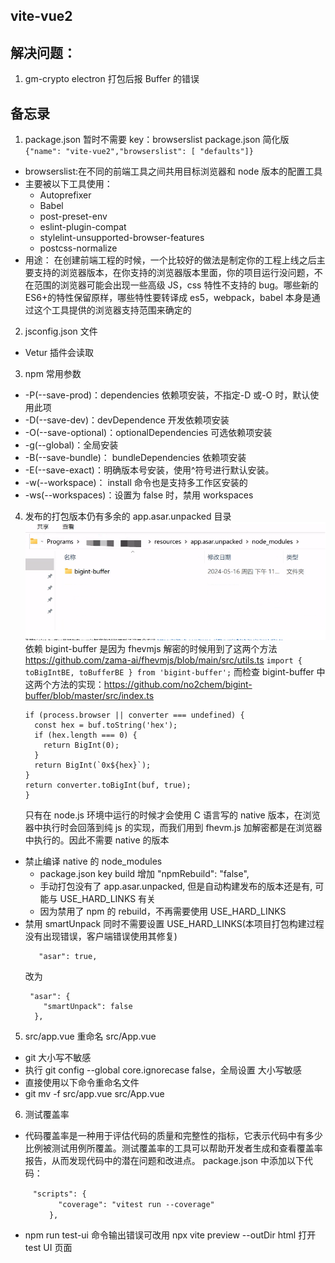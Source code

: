 ## vite-vue2

## 解决问题：

1. gm-crypto electron 打包后报 Buffer 的错误

## 备忘录

1. package.json 暂时不需要 key：browserslist
   package.json 简化版
   `{"name": "vite-vue2","browserslist": [ "defaults"]}`

- browserslist:在不同的前端工具之间共用目标浏览器和 node 版本的配置工具
- 主要被以下工具使用：
  - Autoprefixer
  - Babel
  - post-preset-env
  - eslint-plugin-compat
  - stylelint-unsupported-browser-features
  - postcss-normalize
- 用途：
  在创建前端工程的时候，一个比较好的做法是制定你的工程上线之后主要支持的浏览器版本，在你支持的浏览器版本里面，你的项目运行没问题，不在范围的浏览器可能会出现一些高级 JS，css 特性不支持的 bug。哪些新的 ES6+的特性保留原样，哪些特性要转译成 es5，webpack，babel 本身是通过这个工具提供的浏览器支持范围来确定的

2. jsconfig.json 文件

- Vetur 插件会读取

3. npm 常用参数

- -P(--save-prod)：dependencies 依赖项安装，不指定-D 或-O 时，默认使用此项
- -D(--save-dev)：devDependence 开发依赖项安装
- -O(--save-optional)：optionalDependencies 可选依赖项安装
- -g(--global)：全局安装
- -B(--save-bundle)： bundleDependencies 依赖项安装
- -E(--save-exact)：明确版本号安装，使用^符号进行默认安装。
- -w(--workspace)： install 命令也是支持多工作区安装的
- -ws(--workspaces)：设置为 false 时，禁用 workspaces

4. 发布的打包版本仍有多余的 app.asar.unpacked 目录
   ![alt text](image.png)
   依赖 bigint-buffer 是因为 fhevmjs 解密的时候用到了这两个方法 https://github.com/zama-ai/fhevmjs/blob/main/src/utils.ts
   `import { toBigIntBE, toBufferBE } from 'bigint-buffer';`
   而检查 bigint-buffer 中这两个方法的实现：https://github.com/no2chem/bigint-buffer/blob/master/src/index.ts

   ```export function toBigIntBE(buf: Buffer): bigint {
   if (process.browser || converter === undefined) {
     const hex = buf.toString('hex');
     if (hex.length === 0) {
       return BigInt(0);
     }
     return BigInt(`0x${hex}`);
   }
   return converter.toBigInt(buf, true);
   }
   ```

   只有在 node.js 环境中运行的时候才会使用 C 语言写的 native 版本，在浏览器中执行时会回落到纯 js 的实现，而我们用到 fhevm.js 加解密都是在浏览器中执行的。因此不需要 native 的版本

- 禁止编译 native 的 node_modules
  - package.json key build 增加 "npmRebuild": "false",
  - 手动打包没有了 app.asar.unpacked, 但是自动构建发布的版本还是有, 可能与 USE_HARD_LINKS 有关
  - 因为禁用了 npm 的 rebuild，不再需要使用 USE_HARD_LINKS
- 禁用 smartUnpack 同时不需要设置 USE_HARD_LINKS(本项目打包构建过程没有出现错误，客户端错误使用其修复)
  ```
     "asar": true,
  ```
  改为
  ```
   "asar": {
      "smartUnpack": false
    },
  ```

5. src/app.vue 重命名 src/App.vue

- git 大小写不敏感
- 执行 git config --global core.ignorecase false，全局设置 大小写敏感
- 直接使用以下命令重命名文件
- git mv -f src/app.vue src/App.vue

6. 测试覆盖率

- 代码覆盖率是一种用于评估代码的质量和完整性的指标，它表示代码中有多少比例被测试用例所覆盖。测试覆盖率的工具可以帮助开发者生成和查看覆盖率报告，从而发现代码中的潜在问题和改进点。
  package.json 中添加以下代码：

  ```
  　"scripts": {
  　　    "coverage": "vitest run --coverage"
  　　  },
  ```

- npm run test-ui 命令输出错误可改用 npx vite preview --outDir html 打开 test UI 页面
